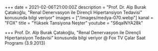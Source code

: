 +++
date = 2021-02-06T21:00:00Z
description = "Prof. Dr. Alp Burak Çatakoğlu, \"Renal Denervasyon ile Dirençli Hipertansiyon Tedavisi” konusunda bilgi veriyor"
images = ["/images/medya-070.webp"]
kanal = "FOX"
title = "Yüksek Tansiyona Neşter"
youtube = "S6qalNYA28k"

+++
Prof. Dr. Alp Burak Çatakoğlu, "Renal Denervasyon ile Dirençli Hipertansiyon Tedavisi” konusunda bilgi veriyor @ Fox TV Çalar Saat Programı (3.9.2013)